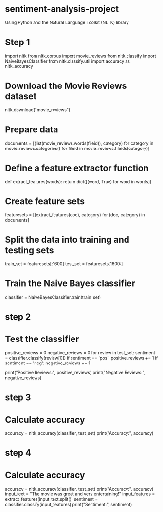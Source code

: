 # sentiment-analysis-project
Using Python and the Natural Language Toolkit (NLTK) library

# Step 1 
import nltk
from nltk.corpus import movie_reviews
from nltk.classify import NaiveBayesClassifier
from nltk.classify.util import accuracy as nltk_accuracy

# Download the Movie Reviews dataset
nltk.download("movie_reviews")

# Prepare data
documents = [(list(movie_reviews.words(fileid)), category)
             for category in movie_reviews.categories()
             for fileid in movie_reviews.fileids(category)]

# Define a feature extractor function
def extract_features(words):
    return dict([(word, True) for word in words])

# Create feature sets
featuresets = [(extract_features(doc), category) for (doc, category) in documents]

# Split the data into training and testing sets
train_set = featuresets[:1600]
test_set = featuresets[1600:]

# Train the Naive Bayes classifier
classifier = NaiveBayesClassifier.train(train_set)

# step 2 

# Test the classifier
positive_reviews = 0
negative_reviews = 0
for review in test_set:
    sentiment = classifier.classify(review[0])
    if sentiment == 'pos':
        positive_reviews += 1
    if sentiment == 'neg':
        negative_reviews += 1

print("Positive Reviews:", positive_reviews)
print("Negative Reviews:", negative_reviews)

# step 3

# Calculate accuracy
accuracy = nltk_accuracy(classifier, test_set)
print("Accuracy:", accuracy)

# step 4

# Calculate accuracy
accuracy = nltk_accuracy(classifier, test_set)
print("Accuracy:", accuracy)
input_text = "The movie was great and very entertaining!"
input_features = extract_features(input_text.split())
sentiment = classifier.classify(input_features)
print("Sentiment:", sentiment)


